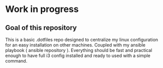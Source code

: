 # Work in progress
## Goal of this repository

This is a basic .dotfiles repo designed to centralize my linux configuration for an easy installation on other machines. 
Coupled with my ansible playbook ( ansible repository ). 
Everything should be fast and practical enough to have full i3 config installed and ready to used with a simple command.
